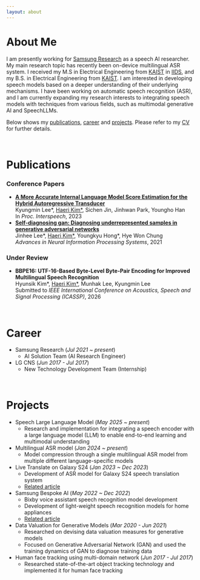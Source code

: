 ```yaml
---
layout: about 
---
```


# About Me
I am presently working for [Samsung Research](https://research.samsung.com/) as a speech AI researcher. My main research topic has recently been on-device multilingual ASR system. I received my M.S in Electrical Engineering from [KAIST](https://www.kaist.ac.kr/en/) in [IIDS](https://iids.kaist.ac.kr/), and my B.S. in Electrical Engineering from [KAIST](https://www.kaist.ac.kr/en/). I am interested in developing speech models based on a deeper understanding of their underlying mechanisms. I have been working on automatic speech recognition (ASR), and I am currently expanding my research interests to integrating speech models with techniques from various fields, such as multimodal generative AI and SpeechLLMs.

Below shows my [publications](#publications), [career](#career) and [projects](#projects). Please refer to my [CV](./assets/CV.pdf) for further details.  

<br/>

# Publications
### Conference Papers
- **[A More Accurate Internal Language Model Score Estimation for the Hybrid Autoregressive Transducer](https://www.isca-archive.org/interspeech_2023/lee23b_interspeech.pdf)**\
Kyungmin Lee\*, <ins>Haeri Kim\*</ins>, Sichen Jin, Jinhwan Park, Youngho Han\
In *Proc. Interspeech*, 2023
- **[Self-diagnosing gan: Diagnosing underrepresented samples in generative adversarial networks](https://proceedings.neurips.cc/paper_files/paper/2021/file/0ebcc77dc72360d0eb8e9504c78d38bd-Paper.pdf)**\
Jinhee Lee\*, <ins>Haeri Kim\*</ins>, Youngkyu Hong\*, Hye Won Chung\
*Advances in Neural Information Processing Systems*, 2021

### Under Review
- **BBPE16: UTF-16-Based Byte-Level Byte-Pair Encoding for Improved Multilingual Speech Recognition**\
Hyunsik Kim\*, <ins>Haeri Kim\*</ins>, Munhak Lee, Kyungmin Lee\
Submitted to *IEEE International Conference on Acoustics, Speech and Signal Processing (ICASSP)*, 2026

<br/>

# Career
- Samsung Research (*Jul 2021 ~ present*)
  - AI Solution Team (AI Research Engineer)
  <!-- - Please check [Project](#project) for details -->
- LG CNS (*Jun 2017 - Jul 2017*)
  - New Technology Development Team (Internship)
  <!-- - Please check [Project](#project) for details -->

<br/>

# Projects
- Speech Large Language Model (*May 2025 ~ present*)
  - Research and implementation for integrating a speech encoder with a large language model (LLM) to enable end-to-end learning and multimodal understanding
- Multilingual ASR model (*Jan 2024 ~ present*)
  - Model compression through a single multilingual ASR model from multiple different language-specific models
- Live Translate on Galaxy S24 (*Jan 2023 ~ Dec 2023*)
  - Development of ASR model for Galaxy S24 speech translation system
  - [Related article](https://news.samsung.com/global/galaxy-unpacked-2024-breaking-language-barriers-trying-out-ai-powered-live-translate-on-galaxy-s24-ultra-in-san-jose-ca)
- Samsung Bespoke AI (*May 2022 ~ Dec 2022*)
  - Bixby voice assistant speech recognition model development
  - Development of light-weight speech recognition models for home appliances
  - [Related article](https://news.samsung.com/global/ai-for-all-samsung-bespoke-ai-takes-accessibility-a-step-forward)
- Data Valuation for Generative Models (*Mar 2020 - Jun 2021*)
  - Researched on devising data valuation measures for generative models
  - Focused on Generative Adversarial Network (GAN) and used the training dynamics of GAN to diagnose training data
- Human face tracking using multi-domain network (*Jun 2017 - Jul 2017*)
  - Researched state-of-the-art object tracking technology and implemented it for human face tracking
